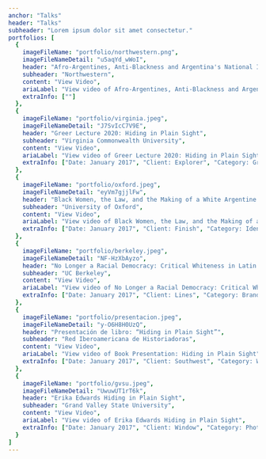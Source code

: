 ```yaml
---
anchor: "Talks"
header: "Talks"
subheader: "Lorem ipsum dolor sit amet consectetur."
portfolios: [
  {
    imageFileName: "portfolio/northwestern.png",
    imageFileNameDetail: "u5aqYd_wWoI",
    header: "Afro-Argentines, Anti-Blackness and Argentina's National Identity",
    subheader: "Northwestern",
    content: "View Video",
    ariaLabel: "View video of Afro-Argentines, Anti-Blackness and Argentina's National Identity",
    extraInfo: [""]
  },
  {
    imageFileName: "portfolio/virginia.jpeg",
    imageFileNameDetail: "J7SvIcC7V9E",
    header: "Greer Lecture 2020: Hiding in Plain Sight",
    subheader: "Virginia Commonwealth University",
    content: "View Video",
    ariaLabel: "View video of Greer Lecture 2020: Hiding in Plain Sight",
    extraInfo: ["Date: January 2017", "Client: Explorer", "Category: Graphic Design"]
  },
  {
    imageFileName: "portfolio/oxford.jpeg",
    imageFileNameDetail: "eyVm7gjjlFw",
    header: "Black Women, the Law, and the Making of a White Argentine Republic",
    subheader: "University of Oxford",
    content: "View Video",
    ariaLabel: "View video of Black Women, the Law, and the Making of a White Argentine Republic",
    extraInfo: ["Date: January 2017", "Client: Finish", "Category: Identity"]
  },
  {
    imageFileName: "portfolio/berkeley.jpeg",
    imageFileNameDetail: "NF-HzXbAyzo",
    header: "No Longer a Racial Democracy: Critical Whiteness in Latin America and the Caribbean",
    subheader: "UC Berkeley",
    content: "View Video",
    ariaLabel: "View video of No Longer a Racial Democracy: Critical Whiteness in Latin America and the Caribbean",
    extraInfo: ["Date: January 2017", "Client: Lines", "Category: Branding"]
  },
  {
    imageFileName: "portfolio/presentacion.jpeg",
    imageFileNameDetail: "y-O6H8H0UzQ",
    header: "Presentación de libro: “Hiding in Plain Sight”",
    subheader: "Red Iberoamericana de Historiadoras",
    content: "View Video",
    ariaLabel: "View video of Book Presentation: Hiding in Plain Sight",
    extraInfo: ["Date: January 2017", "Client: Southwest", "Category: Website Design"]
  },
  {
    imageFileName: "portfolio/gvsu.jpeg",
    imageFileNameDetail: "UwuwUT1rT6k",
    header: "Erika Edwards Hiding in Plain Sight",
    subheader: "Grand Valley State University",
    content: "View Video",
    ariaLabel: "View video of Erika Edwards Hiding in Plain Sight",
    extraInfo: ["Date: January 2017", "Client: Window", "Category: Photography"]
  }
]
---
```

